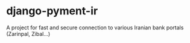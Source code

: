 # django-pyment-ir
 A project for fast and secure connection to various Iranian bank portals (Zarinpal, Zibal...)
